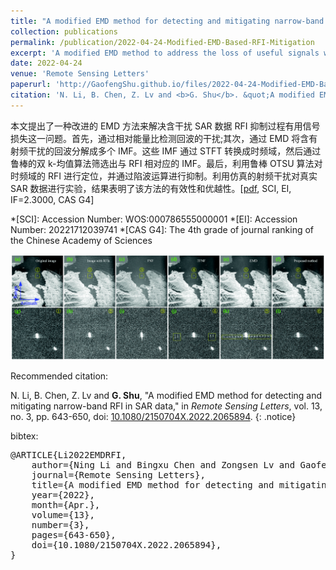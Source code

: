 ```yaml
---
title: "A modified EMD method for detecting and mitigating narrow-band RFI in SAR data"
collection: publications
permalink: /publication/2022-04-24-Modified-EMD-Based-RFI-Mitigation
excerpt: 'A modified EMD method to address the loss of useful signals while mitigating RFI via traditional EMD-based method.'
date: 2022-04-24
venue: 'Remote Sensing Letters'
paperurl: 'http://GaofengShu.github.io/files/2022-04-24-Modified-EMD-Based-RFI-Mitigation.pdf'
citation: 'N. Li, B. Chen, Z. Lv and <b>G. Shu</b>. &quot;A modified EMD method for detecting and mitigating narrow-band RFI in SAR data&quot;. <i>Remote Sensing Letters</i>. 2022, 13(3):643-650.'
---
```

本文提出了一种改进的 EMD 方法来解决含干扰 SAR 数据 RFI 抑制过程有用信号损失这一问题。首先，通过相对能量比检测回波的干扰;其次，通过 EMD 将含有射频干扰的回波分解成多个 IMF。这些 IMF 通过 STFT 转换成时频域，然后通过鲁棒的双 k-均值算法筛选出与 RFI 相对应的 IMF。最后，利用鲁棒 OTSU 算法对时频域的 RFI 进行定位，并通过陷波运算进行抑制。利用仿真的射频干扰对真实 SAR 数据进行实验，结果表明了该方法的有效性和优越性。\[[pdf](http://GaofengShu.github.io/files/2022-04-24-Modified-EMD-Based-RFI-Mitigation.pdf), SCI, EI, IF=2.3000, CAS G4\]

*[SCI]: Accession Number: WOS:000786555000001
*[EI]: Accession Number: 20221712039741
*[CAS G4]: The 4th grade of journal ranking of the Chinese Academy of Sciences

<img src='/images/pubsImages/EMDBasedRFISuppresion.png'>

Recommended citation:

N. Li, B. Chen, Z. Lv and **G. Shu**, "A modified EMD method for detecting and mitigating narrow-band RFI in SAR data," in *Remote Sensing Letters*, vol. 13, no. 3, pp. 643-650, doi: [10.1080/2150704X.2022.2065894](https://doi.org/10.1080/2150704X.2022.2065894).
{: .notice}

bibtex: 
<pre>
@ARTICLE{Li2022EMDRFI,
	author={Ning Li and Bingxu Chen and Zongsen Lv and Gaofeng Shu},
	journal={Remote Sensing Letters},
	title={A modified EMD method for detecting and mitigating narrow-band RFI in SAR data},
	year={2022},
	month={Apr.},
	volume={13},
	number={3},
	pages={643-650},
	doi={10.1080/2150704X.2022.2065894},
}
</pre>
